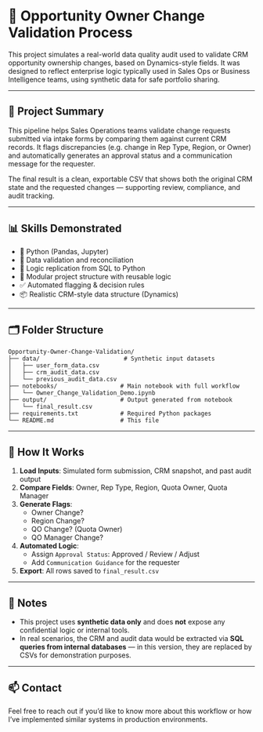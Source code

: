 # 🧠 Opportunity Owner Change Validation Process

This project simulates a real-world data quality audit used to validate CRM opportunity ownership changes, based on Dynamics-style fields. It was designed to reflect enterprise logic typically used in Sales Ops or Business Intelligence teams, using synthetic data for safe portfolio sharing.

---

## 🚀 Project Summary

This pipeline helps Sales Operations teams validate change requests submitted via intake forms by comparing them against current CRM records. It flags discrepancies (e.g. change in Rep Type, Region, or Owner) and automatically generates an approval status and a communication message for the requester.

The final result is a clean, exportable CSV that shows both the original CRM state and the requested changes — supporting review, compliance, and audit tracking.

---

## 📊 Skills Demonstrated

- 🐍 Python (Pandas, Jupyter)
- 🧪 Data validation and reconciliation
- 🔄 Logic replication from SQL to Python
- 📁 Modular project structure with reusable logic
- ✅ Automated flagging & decision rules
- 📦 Realistic CRM-style data structure (Dynamics)

---

## 🗂 Folder Structure

```
Opportunity-Owner-Change-Validation/
├── data/                        # Synthetic input datasets
│   ├── user_form_data.csv
│   ├── crm_audit_data.csv
│   └── previous_audit_data.csv
├── notebooks/                  # Main notebook with full workflow
│   └── Owner_Change_Validation_Demo.ipynb
├── output/                     # Output generated from notebook
│   └── final_result.csv
├── requirements.txt            # Required Python packages
└── README.md                   # This file
```

---

## 🧪 How It Works

1. **Load Inputs**: Simulated form submission, CRM snapshot, and past audit output
2. **Compare Fields**: Owner, Rep Type, Region, Quota Owner, Quota Manager
3. **Generate Flags**:
   - Owner Change?
   - Region Change?
   - QO Change? (Quota Owner)
   - QO Manager Change?
4. **Automated Logic**:
   - Assign `Approval Status`: Approved / Review / Adjust
   - Add `Communication Guidance` for the requester
5. **Export**: All rows saved to `final_result.csv`

---

## 📎 Notes

- This project uses **synthetic data only** and does **not** expose any confidential logic or internal tools.
- In real scenarios, the CRM and audit data would be extracted via **SQL queries from internal databases** — in this version, they are replaced by CSVs for demonstration purposes.

---

## 📫 Contact

Feel free to reach out if you’d like to know more about this workflow or how I’ve implemented similar systems in production environments.

